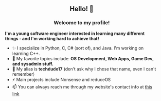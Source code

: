 <h2 align="center">
  Hello! 👋
</h2>

<h3 align="center"><b>Welcome to my profile!</b></h4>
<b>I'm a young software engineer interested in learning many different things - and I'm working hard to achieve that!</b>
<ul>
  <li>✨ I specialize in Python, C, C# (sort of), and Java. I'm working on learning C++.</li>
  <li>🔭 My favorite topics include: <b>OS Development, Web Apps, Game Dev, and sysadmin stuff.</b></li>
  <li>👯 My alias is <b>techdude17</b> (don't ask why I chose that name, even I can't remember)</li>
  <li>⚡ Main projects include Nonsense and reduceOS</li>
  <li>📫 You can always reach me through my website's contact info at <a href="https://techdude17.com">this link</a></li>
</ul>

